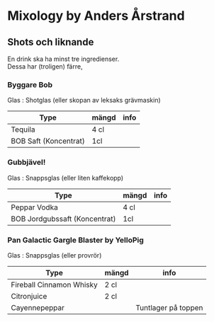 # Mixology by Anders Årstrand

## Shots och liknande
En drink ska ha minst tre ingredienser.  
Dessa har (troligen) färre,

### Byggare Bob
Glas : Shotglas (eller skopan av leksaks grävmaskin)

|Type|mängd|info|
|----|-----|----|
|Tequila|4 cl||
|BOB Saft (Koncentrat)|1cl||

### Gubbjävel!
Glas : Snappsglas (eller liten kaffekopp)

|Type|mängd|info|
|----|-----|----|
|Peppar Vodka|4 cl||
|BOB Jordgubssaft (Koncentrat)|1cl||

### Pan Galactic Gargle Blaster by YelloPig
Glas : Snappsglas (eller provrör)

|Type|mängd|info|
|----|-----|----|
|Fireball Cinnamon Whisky|2 cl||
|Citronjuice|2 cl||
|Cayennepeppar||Tuntlager på toppen|
